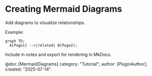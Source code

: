 # Creating Mermaid Diagrams

Add diagrams to visualize relationships.

Example:
```mermaid
graph TD;
  A[Page1] -->|related| B[Page2];
```

Include in notes and export for rendering in MkDocs.

@doc [MermaidDiagrams] category: "Tutorial"; author: [PluginAuthor]; created: "2025-07-14".